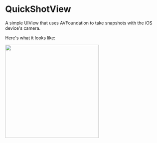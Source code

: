 QuickShotView
=============

A simple UIView that uses AVFoundation to take snapshots with the iOS device's camera. 

Here's  what it looks like: 

<img src="http://bytolution.com/qsv.png" width="300">
